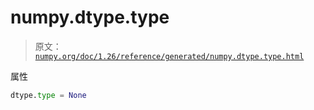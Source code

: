 # numpy.dtype.type

> 原文：[`numpy.org/doc/1.26/reference/generated/numpy.dtype.type.html`](https://numpy.org/doc/1.26/reference/generated/numpy.dtype.type.html)

属性

```py
dtype.type = None
```
